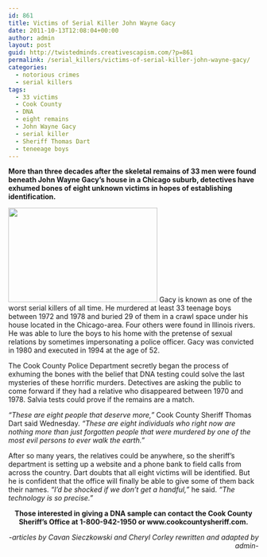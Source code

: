 ```yaml
---
id: 861
title: Victims of Serial Killer John Wayne Gacy
date: 2011-10-13T12:08:04+00:00
author: admin
layout: post
guid: http://twistedminds.creativescapism.com/?p=861
permalink: /serial_killers/victims-of-serial-killer-john-wayne-gacy/
categories:
  - notorious crimes
  - serial killers
tags:
  - 33 victims
  - Cook County
  - DNA
  - eight remains
  - John Wayne Gacy
  - serial killer
  - Sheriff Thomas Dart
  - teneeage boys
---
```

<p class="dropcap-first">
  <strong>More than three decades after the skeletal remains of 33 men were found beneath John Wayne Gacy&#8217;s house in a Chicago suburb, detectives have exhumed bones of eight unknown victims in hopes of establishing identification.</strong>
</p>

<img class="left" title="john_wayne_gacy" src="http://twistedminds.creativescapism.com/wordpress/wp-content/uploads/2011/10/john_wayne_gacy-300x190.jpg" alt="" width="300" height="190" /> Gacy is known as one of the worst serial killers of all time. He murdered at least 33 teenage boys between 1972 and 1978 and buried 29 of them in a crawl space under his house located in the Chicago-area. Four others were found in Illinois rivers. He was able to lure the boys to his home with the pretense of sexual relations by sometimes impersonating a police officer. Gacy was convicted in 1980 and executed in 1994 at the age of 52.

The Cook County Police Department secretly began the process of exhuming the bones with the belief that DNA testing could solve the last mysteries of these horrific murders. Detectives are asking the public to come forward if they had a relative who disappeared between 1970 and 1978. Salvia tests could prove if the remains are a match.

_&#8220;These are eight people that deserve more,&#8221;_ Cook County Sheriff Thomas Dart said Wednesday. _&#8220;These are eight individuals who right now are nothing more than just forgotten people that were murdered by one of the most evil persons to ever walk the earth.&#8221;_

After so many years, the relatives could be anywhere, so the sheriff&#8217;s department is setting up a website and a phone bank to field calls from across the country. Dart doubts that all eight victims will be identified. But he is confident that the office will finally be able to give some of them back their names. _&#8220;I&#8217;d be shocked if we don&#8217;t get a handful,&#8221;_ he said. _&#8220;The technology is so precise.&#8221;_

<p style="text-align: center;">
  <strong>Those interested in giving a DNA sample can contact the Cook County Sheriff&#8217;s Office at 1-800-942-1950 or www.cookcountysheriff.com.</strong>
</p>

<p style="text-align: right;">
  <em>-articles by Cavan Sieczkowski and Cheryl Corley rewritten and adapted by admin-</em>
</p>